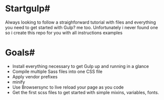 # Startgulp#

Always looking to follow a straighforward tutorial with files and everything you need to get started with Gulp? me too.
Unfortunately i never found one so i create this repo for you with all instructions examples

# Goals#

* Install everything necessary to get Gulp up and running in a glance
* Compile multiple Sass files into one CSS file  
* Apply vendor prefixes 
* minify
* Use Browsersync to live reload your page as you code 
* Get the first scss files to get started with simple mixins, variables, fonts. 


